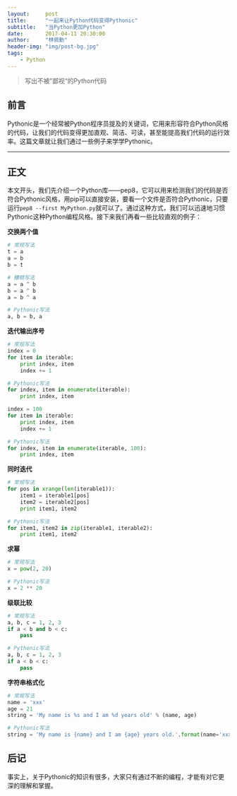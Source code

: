 ```yaml
---
layout:     post
title:      "一起来让Python代码变得Pythonic"
subtitle:   "当Python更加Python"
date:       2017-04-11 20:30:00
author:     "林佩勤"
header-img: "img/post-bg.jpg"
tags:
    - Python
---
```


> 写出不被”鄙视“的Python代码


## 前言

Pythonic是一个经常被Python程序员提及的关键词，它用来形容符合Python风格的代码，让我们的代码变得更加直观、简洁、可读，甚至能提高我们代码的运行效率。这篇文章就让我们通过一些例子来学学Pythonic。

---

## 正文

本文开头，我们先介绍一个Python库——pep8，它可以用来检测我们的代码是否符合Pythonic风格，用pip可以直接安装，要看一个文件是否符合Pythonic，只要运行`pep8 --first MyPython.py`就可以了。通过这种方式，我们可以迅速地习惯Pythonic这种Python编程风格。接下来我们再看一些比较直观的例子：

**交换两个值**

```python
# 常规写法
t = a
a = b
b = t

# 糟糕写法
a = a ^ b
b = a ^ b
a = b ^ a

# Pythonic写法
a, b = b, a
```

**迭代输出序号**

```python
# 常规写法
index = 0
for item in iterable:
    print index, item
    index += 1

# Pythonic写法
for index, item in enumerate(iterable):
    print index, item

index = 100
for item in iterable:
    print index, item
    index += 1

# Pythonic写法
for index, item in enumerate(iterable, 100):
    print index, item
```

**同时迭代**

```python
# 常规写法
for pos in xrange(len(iterable1)):
    item1 = iterable1[pos]
    item2 = iterable2[pos]
    print item1, item2

# Pythonic写法
for item1, item2 in zip(iterable1, iterable2):
    print item1, item2
```

**求幂**

```python
# 常规写法
x = pow(2, 20)

# Pythonic写法
x = 2 ** 20
```

**级联比较**

```python
# 常规写法
a, b, c = 1, 2, 3
if a < b and b < c:
    pass

# Pythonic写法
a, b, c = 1, 2, 3
if a < b < c:
    pass
```

**字符串格式化**

```python
# 常规写法
name = 'xxx'
age = 21
string = 'My name is %s and I am %d years old' % (name, age)

# Pythonic写法
string = 'My name is {name} and I am {age} years old.'.format(name='xxx', age=21)
```

## 后记

事实上，关于Pythonic的知识有很多，大家只有通过不断的编程，才能有对它更深的理解和掌握。
